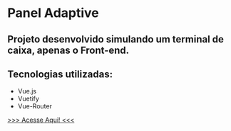 # Panel Adaptive 

## Projeto desenvolvido simulando um terminal de caixa, apenas o Front-end.
## Tecnologias utilizadas:
* Vue.js
* Vuetify
* Vue-Router

[>>> Acesse Aqui! <<<](https://arsj13.github.io/adaptive/)

